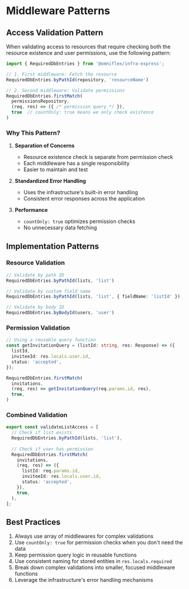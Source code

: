 # Middleware Patterns

## Access Validation Pattern

When validating access to resources that require checking both the resource existence and user permissions, use the following pattern:

```typescript
import { RequiredDbEntries } from '@omniflex/infra-express';

// 1. First middleware: Fetch the resource
RequiredDbEntries.byPathId(repository, 'resourceName')

// 2. Second middleware: Validate permissions
RequiredDbEntries.firstMatch(
  permissionsRepository,
  (req, res) => ({ /* permission query */ }),
  true  // countOnly: true means we only check existence
)
```

### Why This Pattern?

1. **Separation of Concerns**
   - Resource existence check is separate from permission check
   - Each middleware has a single responsibility
   - Easier to maintain and test

2. **Standardized Error Handling**
   - Uses the infrastructure's built-in error handling
   - Consistent error responses across the application

3. **Performance**
   - `countOnly: true` optimizes permission checks
   - No unnecessary data fetching

## Implementation Patterns

### Resource Validation

```typescript
// Validate by path ID
RequiredDbEntries.byPathId(lists, 'list')

// Validate by custom field name
RequiredDbEntries.byPathId(lists, 'list', { fieldName: 'listId' })

// Validate by body ID
RequiredDbEntries.byBodyId(users, 'user')
```

### Permission Validation

```typescript
// Using a reusable query function
const getInvitationQuery = (listId: string, res: Response) => ({
  listId,
  inviteeId: res.locals.user.id,
  status: 'accepted',
});

RequiredDbEntries.firstMatch(
  invitations,
  (req, res) => getInvitationQuery(req.params.id, res),
  true,
)
```

### Combined Validation

```typescript
export const validateListAccess = [
  // Check if list exists
  RequiredDbEntries.byPathId(lists, 'list'),
  
  // Check if user has permission
  RequiredDbEntries.firstMatch(
    invitations,
    (req, res) => ({
      listId: req.params.id,
      inviteeId: res.locals.user.id,
      status: 'accepted',
    }),
    true,
  ),
];
```

## Best Practices

1. Always use array of middlewares for complex validations
2. Use `countOnly: true` for permission checks when you don't need the data
3. Keep permission query logic in reusable functions
4. Use consistent naming for stored entities in `res.locals.required`
5. Break down complex validations into smaller, focused middleware functions
6. Leverage the infrastructure's error handling mechanisms 